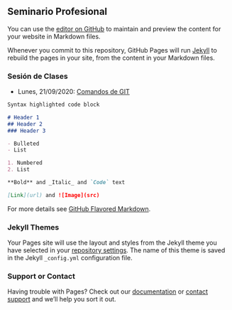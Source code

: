 ## Seminario Profesional

You can use the [editor on GitHub](https://github.com/omarjcm/p56-seminario-profesional/edit/gh-pages/index.md) to maintain and preview the content for your website in Markdown files.

Whenever you commit to this repository, GitHub Pages will run [Jekyll](https://jekyllrb.com/) to rebuild the pages in your site, from the content in your Markdown files.

### Sesión de Clases

- Lunes, 21/09/2020: [Comandos de GIT](https://cedia.zoom.us/rec/share/MVu8d-4C8mhumj24u2iVukuI-1rVVpWPLs4ymk2FVdIe_zjOssPL2XZBzb_iv5kC.UmjJKrQCxCj61P66)

```markdown
Syntax highlighted code block

# Header 1
## Header 2
### Header 3

- Bulleted
- List

1. Numbered
2. List

**Bold** and _Italic_ and `Code` text

[Link](url) and ![Image](src)
```

For more details see [GitHub Flavored Markdown](https://guides.github.com/features/mastering-markdown/).

### Jekyll Themes

Your Pages site will use the layout and styles from the Jekyll theme you have selected in your [repository settings](https://github.com/omarjcm/p56-seminario-profesional/settings). The name of this theme is saved in the Jekyll `_config.yml` configuration file.

### Support or Contact

Having trouble with Pages? Check out our [documentation](https://docs.github.com/categories/github-pages-basics/) or [contact support](https://github.com/contact) and we’ll help you sort it out.
